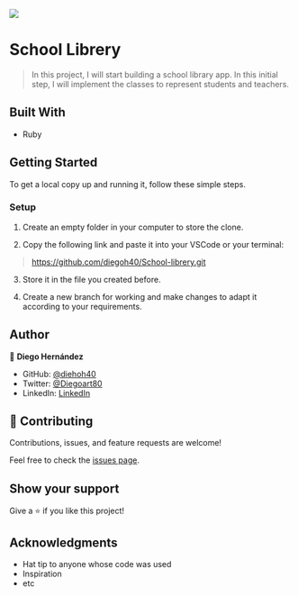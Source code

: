 ![](https://img.shields.io/badge/Microverse-blueviolet)

# School Librery

> In this project, I will start building a school library app. In this initial step, I will implement the classes to represent students and teachers.

## Built With

- Ruby

## Getting Started

To get a local copy up and running it, follow these simple steps.

### Setup

1. Create an empty folder in your computer to store the clone.

2. Copy the following link and paste it into your VSCode or your terminal:

> https://github.com/diegoh40/School-librery.git 

3. Store it in the file you created before.

4. Create a new branch for working and make changes to adapt it according to your requirements.

## Author

👤 **Diego Hernández**

- GitHub: [@diehoh40](https://github.com/diegoh40)
- Twitter: [@Diegoart80](https://twitter.com/Diegoart80)
- LinkedIn: [LinkedIn](https://www.linkedin.com/in/diegoarturoh/)

## 🤝 Contributing

Contributions, issues, and feature requests are welcome!

Feel free to check the [issues page](../../issues/).

## Show your support

Give a ⭐️ if you like this project!

## Acknowledgments

- Hat tip to anyone whose code was used
- Inspiration
- etc
